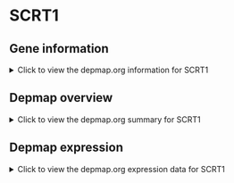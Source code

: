 <h1>SCRT1</h1>

<h2>Gene information</h2>
<details>
  <summary>Click to view the depmap.org information for SCRT1</summary>
  <iframe src="https://depmap.org/portal/gene/SCRT1?tab=about" style="border:none;width:100%;height:800px"></iframe>
</details>

<h2>Depmap overview</h2>
<details>
  <summary>Click to view the depmap.org summary for SCRT1</summary>
  <iframe src="https://depmap.org/portal/gene/SCRT1?tab=overview" style="border:none;width:100%;height:800px"></iframe>
</details>

<h2>Depmap expression</h2>
<details>
  <summary>Click to view the depmap.org expression data for SCRT1</summary>
  <iframe src="https://depmap.org/portal/gene/SCRT1?tab=characterization" style="border:none;width:100%;height:800px"></iframe>
</details>


<!--
<h2>Reactome Pathway diagram</h2>
<details>
  <summary>Click to view Reactome pathway for SCRT1</summary>
  PNAME
</details>
-->


